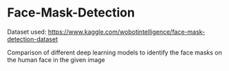 # Face-Mask-Detection

Dataset used: https://www.kaggle.com/wobotintelligence/face-mask-detection-dataset

Comparison of different deep learning models to identify the face masks on the human face in the given image
